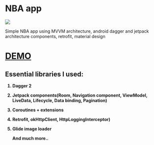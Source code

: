 # NBA app
<img class='header-img' src='https://i.ibb.co/10zfNWF/nbaDem.png' />



<p>Simple NBA app using MVVM architecture, android dagger and jetpack architecture components, retrofit, material design</p>
<h1><a href='https://streamable.com/i8qcx'>DEMO</a></h1>


<h2><strong>Essential libraries I used:</h2>
<ol>
<li>
<p><strong>Dagger 2</strong></p>
</li>

<li>
<p><strong>Jetpack components(Room, Navigation component, ViewModel, LiveData, Lifecycle, Data binding, Pagination)</strong></p>
</li>

<li>
<p><strong>Coroutines + extensions</strong></p>
</li>

<li>
<p><strong>Retrofit, okHttpClient, HttpLoggingInterceptor) </p>
</li>

<li>
<p><strong>Glide image loader</strong></p>
</li>

<p><strong>And much more..</strong></p>

</ol>
<br>

